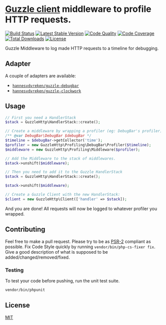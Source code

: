 # [Guzzle client](http://docs.guzzlephp.org/en/latest/) middleware to profile HTTP requests.

[![Build Status](http://img.shields.io/travis/hannesvdvreken/guzzle-profiler.svg?style=flat-square)](https://travis-ci.org/hannesvdvreken/guzzle-profiler)
[![Latest Stable Version](http://img.shields.io/packagist/v/hannesvdvreken/guzzle-profiler.svg?style=flat-square)](https://packagist.org/packages/hannesvdvreken/guzzle-profiler)
[![Code Quality](https://img.shields.io/scrutinizer/g/hannesvdvreken/guzzle-profiler.svg?style=flat-square)](https://scrutinizer-ci.com/g/hannesvdvreken/guzzle-profiler/)
[![Code Coverage](https://img.shields.io/scrutinizer/coverage/g/hannesvdvreken/guzzle-profiler.svg?style=flat-square)](https://scrutinizer-ci.com/g/hannesvdvreken/guzzle-profiler/)
[![Total Downloads](http://img.shields.io/packagist/dt/hannesvdvreken/guzzle-profiler.svg?style=flat-square)](https://packagist.org/packages/hannesvdvreken/guzzle-profiler)
[![License](http://img.shields.io/packagist/l/hannesvdvreken/guzzle-profiler.svg?style=flat-square)](#license)

Guzzle Middleware to log made HTTP requests to a timeline for debugging.

## Adapter

A couple of adapters are available:

- [`hannesvdvreken/guzzle-debugbar`](https://github.com/hannesvdvreken/guzzle-debugbar)
- [`hannesvdvreken/guzzle-clockwork`](https://github.com/hannesvdvreken/guzzle-clockwork)

## Usage

```php
// First you need a HandlerStack
$stack = GuzzleHttp\HandlerStack::create();

// Create a middleware by wrapping a profiler (eg: DebugBar's profiler):
/** @var DebugBar\DebugBar $debugBar */
$timeline = $debugBar->getCollector('time');
$profiler = new GuzzleHttp\Profiling\DebugBar\Profiler($timeline);
$middleware = new GuzzleHttp\Profiling\Middleware($profiler);

// Add the Middleware to the stack of middlewares.
$stack->unshift($middleware);

// Then you need to add it to the Guzzle HandlerStack
$stack = GuzzleHttp\HandlerStack::create();

$stack->unshift($middleware);

// Create a Guzzle Client with the new HandlerStack:
$client = new GuzzleHttp\Client(['handler' => $stack]);
```

And you are done! All requests will now be logged to whatever profiler you wrapped.

## Contributing

Feel free to make a pull request. Please try to be as
[PSR-2](https://github.com/php-fig/fig-standards/blob/master/accepted/PSR-2-coding-style-guide.md)
compliant as possible. Fix Code Style quickly by running `vendor/bin/php-cs-fixer fix`. Give a good description of what is supposed to be added/changed/removed/fixed.

### Testing

To test your code before pushing, run the unit test suite.

```bash
vendor/bin/phpunit
```

## License

[MIT](LICENSE)
